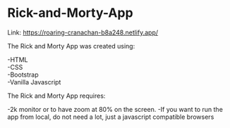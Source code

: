 # Rick-and-Morty-App 

Link: https://roaring-cranachan-b8a248.netlify.app/

The Rick and Morty App was created using:

-HTML                                                                
-CSS                                                          
-Bootstrap                                        
-Vanilla Javascript                                                   


The Rick and Morty App requires:
 
-2k monitor or to have zoom at 80% on the screen.
-If you want to run the app from local, do not need a lot, just a javascript compatible browsers
